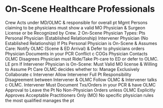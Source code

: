 # On-Scene Healthcare Professionals

Crew Acts under MD/OLMC & responsible for overall pt Mgmt
Persons claiming to be physicians must show a valid MO Physician & Surgeon License or be Recognized by Crew.
2 On-Scene Physician Types:
Pts Personal Physician (Established Relationship)
Intervener Physician (No Established Relationship)
If Pts Personal Physician is On-Scene & Assumes Care:
Notify OLMC (Scene & ED Arrival) & Defer to physicians orders
Physician Documents in your PCR
Conflict c COGs  Physician Contacts OLMC  Disagrees
 Physician must Ride/Take Pt-care to ED
or defer to OLMC.      LE prn
If Intervener Physician is On-Scene:
Must  Valid MO license & Willing to Assume Pt Care
OLMC decides whether to:
Manage Exclusively
Collaborate c Intervener
Allow Intervener Full Pt Responsibility
Disagreement between Intervener & OLMC
 Follow OLMC & Intervener talks c OLMC.
Intervener Must  Document Txs/Orders in your PCR
& have OLMC Approval to Leave the Pt
No Non-Physician Orders unless OLMC Explicitly Approves
Acceptable Practitioners Only  (MO) No specific physician rules
the most qualified manages the pt

